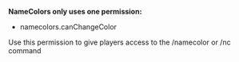 **NameColors only uses one permission:**

 - namecolors.canChangeColor

Use this permission to give players access to the /namecolor or /nc command
